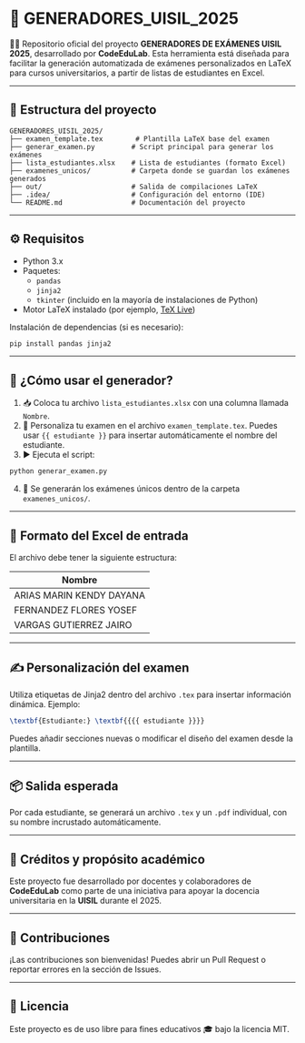 # 📘 GENERADORES_UISIL_2025

👨‍🏫 Repositorio oficial del proyecto **GENERADORES DE EXÁMENES UISIL 2025**, desarrollado por **CodeEduLab**. Esta herramienta está diseñada para facilitar la generación automatizada de exámenes personalizados en LaTeX para cursos universitarios, a partir de listas de estudiantes en Excel.

---

## 📂 Estructura del proyecto

```
GENERADORES_UISIL_2025/
├── examen_template.tex        # Plantilla LaTeX base del examen
├── generar_examen.py         # Script principal para generar los exámenes
├── lista_estudiantes.xlsx    # Lista de estudiantes (formato Excel)
├── examenes_unicos/          # Carpeta donde se guardan los exámenes generados
├── out/                      # Salida de compilaciones LaTeX
├── .idea/                    # Configuración del entorno (IDE)
└── README.md                 # Documentación del proyecto
```

---

## ⚙️ Requisitos

- Python 3.x
- Paquetes:
  - `pandas`
  - `jinja2`
  - `tkinter` (incluido en la mayoría de instalaciones de Python)
- Motor LaTeX instalado (por ejemplo, [TeX Live](https://www.tug.org/texlive/))

Instalación de dependencias (si es necesario):

```bash
pip install pandas jinja2
```

---

## 🚀 ¿Cómo usar el generador?

1. 📥 Coloca tu archivo `lista_estudiantes.xlsx` con una columna llamada `Nombre`.
2. 🧪 Personaliza tu examen en el archivo `examen_template.tex`. Puedes usar `{{ estudiante }}` para insertar automáticamente el nombre del estudiante.
3. ▶️ Ejecuta el script:

```bash
python generar_examen.py
```

4. 📂 Se generarán los exámenes únicos dentro de la carpeta `examenes_unicos/`.

---

## 📌 Formato del Excel de entrada

El archivo debe tener la siguiente estructura:

| Nombre                     |
|---------------------------|
| ARIAS MARIN KENDY DAYANA  |
| FERNANDEZ FLORES YOSEF    |
| VARGAS GUTIERREZ JAIRO    |

---

## ✍️ Personalización del examen

Utiliza etiquetas de Jinja2 dentro del archivo `.tex` para insertar información dinámica. Ejemplo:

```latex
\textbf{Estudiante:} \textbf{{{{ estudiante }}}}
```

Puedes añadir secciones nuevas o modificar el diseño del examen desde la plantilla.

---

## 📦 Salida esperada

Por cada estudiante, se generará un archivo `.tex` y un `.pdf` individual, con su nombre incrustado automáticamente.

---

## 🧠 Créditos y propósito académico

Este proyecto fue desarrollado por docentes y colaboradores de **CodeEduLab** como parte de una iniciativa para apoyar la docencia universitaria en la **UISIL** durante el 2025.

---

## 🤝 Contribuciones

¡Las contribuciones son bienvenidas! Puedes abrir un Pull Request o reportar errores en la sección de Issues.

---

## 🧾 Licencia

Este proyecto es de uso libre para fines educativos 🎓 bajo la licencia MIT.
